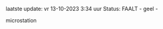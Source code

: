 laatste update: 
vr 13-10-2023  3:34   uur 
Status: FAALT - geel - 
<div class="service Y">microstation</div>